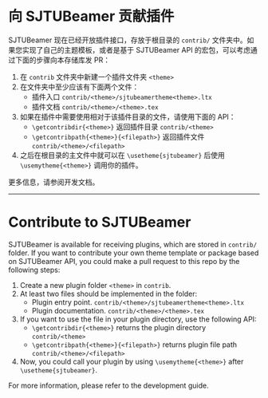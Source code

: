 # 向 SJTUBeamer 贡献插件

SJTUBeamer 现在已经开放插件接口，存放于根目录的 `contrib/` 文件夹中。如果您实现了自己的主题模板，或者是基于 SJTUBeamer API 的宏包，可以考虑通过下面的步骤向本存储库发 PR：
1. 在 `contrib` 文件夹中新建一个插件文件夹 `<theme>`
2. 在文件夹中至少应该有下面两个文件：
    - 插件入口 `contrib/<theme>/sjtubeamertheme<theme>.ltx`
    - 插件文档 `contrib/<theme>/<theme>.tex`
3. 如果在插件中需要使用相对于该插件目录的文件，请使用下面的 API：
    - `\getcontribdir{<theme>}` 返回插件目录 `contrib/<theme>`
    - `\getcontribpath{<theme>}{<filepath>}` 返回插件文件 `contrib/<theme>/<filepath>`
4. 之后在根目录的主文件中就可以在 `\usetheme{sjtubeamer}` 后使用 `\usemytheme{<theme>}` 调用你的插件。

更多信息，请参阅开发文档。

-----

# Contribute to SJTUBeamer

SJTUBeamer is available for receiving plugins, which are stored in `contrib/` folder. If you want to contribute your own theme template or package based on SJTUBeamer API, you could make a pull request to this repo by the following steps:
1. Create a new plugin folder `<theme>` in `contrib`.
2. At least two files should be implemented in the folder:
    - Plugin entry point. `contrib/<theme>/sjtubeamertheme<theme>.ltx`
    - Plugin documentation. `contrib/<theme>/<theme>.tex`
3. If you want to use the file in your plugin directory, use the following API:
    - `\getcontribdir{<theme>}` returns the plugin directory `contrib/<theme>`
    - `\getcontribpath{<theme>}{<filepath>}` returns plugin file path `contrib/<theme>/<filepath>`
4. Now, you could call your plugin by using `\usemytheme{<theme>}` after `\usetheme{sjtubeamer}`.

For more information, please refer to the development guide.